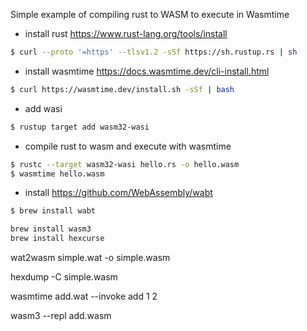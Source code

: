Simple example of compiling rust to WASM to execute in Wasmtime

- install rust https://www.rust-lang.org/tools/install
```bash
$ curl --proto '=https' --tlsv1.2 -sSf https://sh.rustup.rs | sh
```
- install wasmtime https://docs.wasmtime.dev/cli-install.html
```bash
$ curl https://wasmtime.dev/install.sh -sSf | bash
```
- add wasi
```bash
$ rustup target add wasm32-wasi
```
- compile rust to wasm and execute with wasmtime
```bash
$ rustc --target wasm32-wasi hello.rs -o hello.wasm
$ wasmtime hello.wasm 
```
- install https://github.com/WebAssembly/wabt
```bash
$ brew install wabt
```

```bash
brew install wasm3
brew install hexcurse
```

wat2wasm simple.wat -o simple.wasm

hexdump -C simple.wasm

wasmtime add.wat --invoke add 1 2



wasm3 --repl add.wasm

